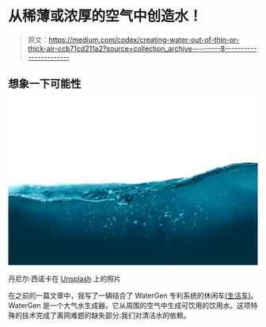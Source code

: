 # 从稀薄或浓厚的空气中创造水！

> 原文：<https://medium.com/codex/creating-water-out-of-thin-or-thick-air-ccb71cd211a2?source=collection_archive---------8----------------------->

## 想象一下可能性

![](img/15eee1f62dcd776c3bf65688b735901f.png)

丹尼尔·西诺卡在 [Unsplash](https://unsplash.com?utm_source=medium&utm_medium=referral) 上的照片

在之前的一篇文章中，我写了一辆结合了 WaterGen 专利系统的休闲车[(生活车)](/@jclos2679/what-exactly-is-a-living-vehicle-3128bd9c84f2)。WaterGen 是一个大气水生成器，它从周围的空气中生成可饮用的饮用水。这项特殊的技术完成了离网难题的缺失部分:我们对清洁水的依赖。